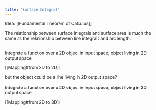 ```yaml
---
title: "Surface Integral"
---
```

Idea: [[Fundamental Theorem of Calculus]]


The relationship between surface integrals and surface area is much the same as the relationship between line integrals and arc length.

\
Integrate a function over a 2D object in input space, object living in 2D output space

[[Mapping#from 2D to 2D]]

but the object could be a line living in 2D output space?
\
\
Integrate a function over a 2D object in input space, object living in 3D output space

[[Mapping#from 2D to 3D]]

